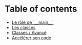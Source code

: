 # Table of contents

* [Le rôle de \`\_\_main\_\_\`](README.md)
* [Les classes](les-classes.md)
* [Classes / Avancé](classes-avance.md)
* [Accélérer son code](accelerer-son-code.md)
